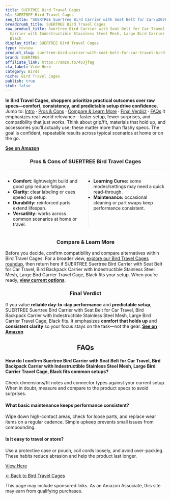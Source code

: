 ```yaml
---
title: SUERTREE Bird Travel Cages
h1: SUERTREE Bird Travel Cages
seo_title: "SUERTREE Suertree Bird Carrier with Seat Belt for Car\u2026"
breadcrumb_title: SUERTREE Bird Travel Cages
raw_product_title: Suertree Bird Carrier with Seat Belt for Car Travel, Bird Backpack
  Carrier with Indestructible Stainless Steel Mesh, Large Bird Carrier Travel Cage,
  Black
display_title: SUERTREE Bird Travel Cages
type: review
product_slug: suertree-bird-carrier-with-seat-belt-for-car-travel-bird-backpack-carri-fc90e0d0
brand: SUERTREE
affiliate_link: https://amzn.to/4o3jfag
cta_label: View Here
category: Birds
niche: Bird Travel Cages
publish: true
stub: false
---
```


<div id="intro" class="full-width"><p><strong>In Bird Travel Cages, shoppers prioritize practical outcomes over raw specs&mdash;comfort, consistency, and predictable setup drive confidence.</strong> Jump to: <a href="#intro">Intro</a> · <a href="#pros-cons">Pros &amp; Cons</a> · <a href="#compare-more">Compare &amp; Learn More</a> · <a href="#verdict">Final Verdict</a> · <a href="#faqs">FAQs</a> It emphasizes real-world relevance&mdash;faster setup, fewer surprises, and compatibility that just works. Think about grip/fit, materials that hold up, and accessories you’ll actually use; these matter more than flashy specs. The goal is confident, repeatable results across typical scenarios at home or on the go.</p><p><a href="https://amzn.to/4o3jfag" rel="nofollow sponsored noopener" target="_blank"><strong>See on Amazon</strong></a></p></div>
<h3 id="pros-cons" style="text-align:center;">Pros &amp; Cons of SUERTREE Bird Travel Cages</h3>
<div class="pc-grid" style="display:grid;grid-template-columns:1fr 1fr;gap:16px;border-top:1px solid #e5e7eb;padding-top:12px;">
  <ul>
    <li><strong>Comfort:</strong> lightweight build and good grip reduce fatigue.</li>
    <li><strong>Clarity:</strong> clear labeling or cues speed up setup.</li>
    <li><strong>Durability:</strong> reinforced parts extend lifespan.</li>
    <li><strong>Versatility:</strong> works across common scenarios at home or travel.</li>
  </ul>
  <ul style="border-left:1px solid #e5e7eb;padding-left:16px;">
    <li><strong>Learning Curve:</strong> some modes/settings may need a quick read-through.</li>
    <li><strong>Maintenance:</strong> occasional cleaning or part swaps keep performance consistent.</li>
  </ul>
</div>


<h3 id="compare-more" style="text-align:center;">Compare &amp; Learn More</h3>
<p>Before you decide, confirm compatibility and compare alternatives within Bird Travel Cages. For a broader view, <a href="#">explore our Bird Travel Cages roundup</a>, then return here if SUERTREE Suertree Bird Carrier with Seat Belt for Car Travel, Bird Backpack Carrier with Indestructible Stainless Steel Mesh, Large Bird Carrier Travel Cage, Black fits your setup. When you’re ready, <a href="https://amzn.to/4o3jfag" rel="nofollow sponsored noopener" target="_blank"><strong>view current options</strong></a>.</p>

<h3 id="verdict" style="text-align:center;">Final Verdict</h3>
<p>If you value <strong>reliable day-to-day performance</strong> and <strong>predictable setup</strong>, SUERTREE Suertree Bird Carrier with Seat Belt for Car Travel, Bird Backpack Carrier with Indestructible Stainless Steel Mesh, Large Bird Carrier Travel Cage, Black fits. It emphasizes <strong>comfort that holds up</strong> and <strong>consistent clarity</strong> so your focus stays on the task&mdash;not the gear. <a href="https://amzn.to/4o3jfag" rel="nofollow sponsored noopener" target="_blank"><strong>See on Amazon</strong></a></p>

<h2 id="faqs" style="text-align:center;">FAQs</h2>
<h4><strong>How do I confirm Suertree Bird Carrier with Seat Belt for Car Travel, Bird Backpack Carrier with Indestructible Stainless Steel Mesh, Large Bird Carrier Travel Cage, Black fits common setups?</strong></h4>
<p>Check dimensions/fit notes and connector types against your current setup. When in doubt, measure and compare to the product specs to avoid surprises.</p>
<h4><strong>What basic maintenance keeps performance consistent?</strong></h4>
<p>Wipe down high-contact areas, check for loose parts, and replace wear items on a regular cadence. Simple upkeep prevents small issues from compounding.</p>
<h4><strong>Is it easy to travel or store?</strong></h4>
<p>Use a protective case or pouch, coil cords loosely, and avoid over-packing. These habits reduce abrasion and help the product last longer.</p>

<p><a class="btn" href="https://amzn.to/4o3jfag" target="_blank" rel="nofollow sponsored noopener">View Here</a></p>
<p><a href="/roundups/birds/bird-travel-cages/">← Back to Bird Travel Cages</a></p>
<aside class="disclosure">This page may include sponsored links. As an Amazon Associate, this site may earn from qualifying purchases.</aside>
